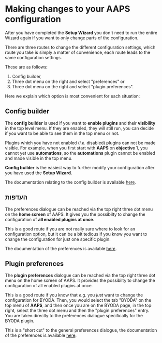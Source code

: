 # Making changes to your AAPS configuration

After you have completed the **Setup Wizard** you don't need to run the entire Wizard again if you want to only change parts of the configuration.

There are three routes to change the different configuration settings, which route you take is simply a matter of convenience, each route leads to the same configuration settings.

These are as follows:

1. Config builder,
2. Three dot menu on the right and select "preferences" or
3. Three dot menu on the right and select "plugin preferences".

Here we explain which option is most convenient for each situation:

## Config builder

The **config builder** is used if you want to **enable plugins** and their **visibility** in the top level menu. If they are enabled, they will still run, you can decide if you want to be able to see them in the top menu or not.

Plugins which you have not enabled (_i.e._ disabled) plugins can not be made visible. For example, when you first start with **AAPS** on **objective 1**, you cannot yet use **automations**, so the **automations** plugin cannot be enabled and made visible in the top menu.

**Config builder** is the easiest way to further modify your configuration after you have used the **Setup Wizard**.

The documentation relating to the config builder is available [here](../Configuration/Config-Builder.md).

## העדפות

The preferences dialogue can be reached via the top right three dot menu on the **home screen** of AAPS. It gives you the possibilty to change the configuration of **all enabled plugins at once**.

This is a good route if you are not really sure where to look for an configuration option, but it can be a bit tedious if you know you want to change the configuration for just one specific plugin.

The documentation of the preferences is available [here](../Configuration/Preferences.md).

## Plugin preferences

The **plugin preferences** dialogue can be reached via the top right three dot menu on the home screen of AAPS. It provides the possibilty to change the configuration of all enabled plugins at once.

This is a good route if you know that _e.g._ you _just_ want to change the configuration for BYODA. Then, you would select the tab "BYODA" on the top menu of **AAPS**, and then once you are on the BYODA page, in the top right, select the three dot menu and then the "plugin preferences" entry. You are taken directly to the preferences dialogue specifically for the BYODA plugin.

This is a "short cut" to the general preferences dialogue, the documentation of the preferences is available [here](../Configuration/Preferences.md).
